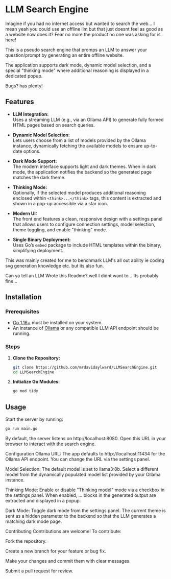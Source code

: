 # LLM Search Engine

Imagine if you had no internet access but wanted to search the web... I mean yeah you could use an offline llm but that just doesnt feel as good as a website now does it? Fear no more the product no one was asking for is here! 

This is a pseudo search engine that promps an LLM to answer your question/prompt by generating an entire offline website.

The application supports dark mode, dynamic model selection, and a special "thinking mode" where additional reasoning is displayed in a dedicated popup.

Bugs? has plenty!

## Features

- **LLM Integration:**  
  Uses a streaming LLM (e.g., via an Ollama API) to generate fully formed HTML pages based on search queries.

- **Dynamic Model Selection:**  
  Lets users choose from a list of models provided by the Ollama instance, dynamically fetching the available models to ensure up-to-date options.

- **Dark Mode Support:**  
  The modern interface supports light and dark themes. When in dark mode, the application notifies the backend so the generated page matches the dark theme.

- **Thinking Mode:**  
  Optionally, if the selected model produces additional reasoning enclosed within `<think>...</think>` tags, this content is extracted and shown in a pop-up accessible via a star icon.

- **Modern UI:**  
  The front end features a clean, responsive design with a settings panel that allows users to configure connection settings, model selection, theme toggling, and enable "thinking" mode.

- **Single Binary Deployment:**  
  Uses Go’s `embed` package to include HTML templates within the binary, simplifying deployment.

This was mainly created for me to benchmark LLM's all out ability ie coding svg generation knowledge etc. but its also fun.

Can ya tell an LLM Wrote this Readme? well I didnt want to...
Its probably fine...



## Installation

### Prerequisites

- [Go 1.16+](https://golang.org/dl/) must be installed on your system.
- An instance of [Ollama](https://ollama.ai/) or any compatible LLM API endpoint should be running.

### Steps

1. **Clone the Repository:**

    ```sh
    git clone https://github.com/mrdavidaylward/LLMSearchEngine.git
    cd LLMSearchEngine
    ```

2. **Initialize Go Modules:**

    ```sh
    go mod tidy
    ```

## Usage

Start the server by running:

```sh
go run main.go
```

By default, the server listens on http://localhost:8080. Open this URL in your browser to interact with the search engine.

Configuration
Ollama URL:
The app defaults to http://localhost:11434 for the Ollama API endpoint. You can change the URL via the settings panel.

Model Selection:
The default model is set to llama3:8b. Select a different model from the dynamically populated model list provided by your Ollama instance.

Thinking Mode:
Enable or disable "Thinking model" mode via a checkbox in the settings panel. When enabled, <think>...</think> blocks in the generated output are extracted and displayed in a popup.

Dark Mode:
Toggle dark mode from the settings panel. The current theme is sent as a hidden parameter to the backend so that the LLM generates a matching dark mode page.

Contributing
Contributions are welcome! To contribute:

Fork the repository.

Create a new branch for your feature or bug fix.

Make your changes and commit them with clear messages.

Submit a pull request for review.
